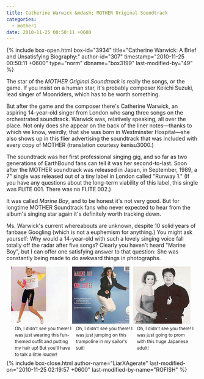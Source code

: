 ```yaml
---
title: Catherine Warwick &mdash; MOTHER Original Soundtrack
categories:
  - mother1
date: 2010-11-25 00:50:11 +0600
---
```

{% include box-open.html box-id="3934" title="Catherine Warwick: A Brief and Unsatisfying Biography:" author-id="307" timestamp="2010-11-25 00:50:11 +0600" type="norm" dbname="box3199" last-modified-by="49" %}
<p>The star of the <em>MOTHER Original Soundtrack</em> is really the songs, or the game. If you insist on a human star, it's probably composer Keiichi Suzuki, lead singer of Moonriders, which has to be worth something.</p>
<p>But after the game and the composer there's Catherine Warwick, an aspiring 14-year-old singer from London who sang three songs on the orchestrated soundtrack. Warwick was, relatively speaking, all over the place. Not only does she appear on the back of the liner notes—thanks to which we know, weirdly, that she was born in Westminster Hospital—she also shows up in this flier advertising the soundtrack that was included with every copy of MOTHER (translation courtesy kenisu3000.)</p>
<p>The soundtrack was her first professional singing gig, and so far as two generations of EarthBound fans can tell it was her second-to-last. Soon after the MOTHER soundtrack was released in Japan, in September, 1989, a 7" single was released out of a tiny label in London called "Runway 1." (If you have any questions about the long-term viability of this label, this single was FLITE 001. There was no FLITE 002.)</p>
<p>It was called <em>Marine Boy</em>, and to be honest it's not very good. But for longtime MOTHER Soundtrack fans who never expected to hear from the album's singing star again it's definitely worth tracking down.</p> 
<p>Ms. Warwick's current whereabouts are unknown, despite 10 solid years of fanbase Googling (which is not a euphemism for anything.) You might ask yourself: Why would a 14-year-old with such a lovely singing voice fall totally off the radar after five songs? Clearly you haven't heard "Marine Boy", but I can offer one satisfying answer to that question: She was constantly being made to do awkward things in photographs.</p>

<div style="width:480px;margin:0 auto;">
  <div style="float:left;width:150px;margin: 0 10px 7px 0;">
    <img src="images/motherjumpsmall1.jpg" />
    <div style="width:150px; margin-left:10px;"><small>Oh, I didn't see you there! I was just wearing this fun-themed outfit and putting my hair up! But you'll have to talk a little louder!</small></div>
  </div>

<div style="float:left; width:150px;margin: 0 10px 7px 0;">
<img src="images/mbjumpsmall.jpg" />
<div style="width:150px; margin-left:10px;"><small>Oh, I didn't see you there! I was just jumping on this trampoline in my sailor's suit!</small></div>
</div>

<div style="float:left; width:150px;margin: 0 10px 7px 0;">
<img src="images/ost_adsmall1.jpg" />
<div style="width:150px; margin-left:10px;"><small>Oh, I didn't see you there! I was just going to prom with this huge Japanese adult!</small></div></div>
</div>

<br clear="all" />
{% include box-close.html author-name="LiarXAgerate" last-modified-on="2010-11-25 02:19:57 +0600" last-modified-by-name="ROFISH" %}
